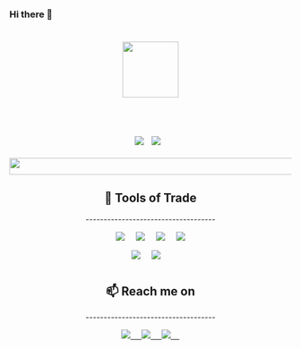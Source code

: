 ### Hi there 👋

<!--
**amanesque/amanesque** is a ✨ _special_ ✨ repository because its `README.md` (this file) appears on your GitHub profile.
-->


<!-- </p align="center">
<img src="https://hacknplan.com/wp-content/uploads/2015/10/solo-developers.png" /> -->

<h1 align="center">
<img src="https://i.gifer.com/5ABL.gif" width="100">
</h1>

<p align="center">
</p> &nbsp;

<h2 align="center">
 <img src="https://badges.pufler.dev/years/amanesque"/> &nbsp;
 <img src="https://badges.pufler.dev/repos/amanesque"/> &nbsp;
</h2>

<p align="center">
<img src="https://i.imgur.com/NTdxsUv.gif" height= "30" width="1000"/>
</p>

<h2 align="center"> 🔭 Tools of Trade</h2>
<p align="center">------------------------------------</p>

<p align="center">
<img src="https://img.shields.io/badge/c++-%2300599C.svg?style=for-the-badge&logo=c%2B%2B&logoColor=white"/> &nbsp;&nbsp;&nbsp;
<img src="https://img.shields.io/badge/c%23-%23239120.svg?style=for-the-badge&logo=c-sharp&logoColor=white"/> &nbsp;&nbsp;&nbsp;
<img src="https://img.shields.io/badge/unrealengine-%23313131.svg?style=for-the-badge&logo=unrealengine&logoColor=white"/> &nbsp;&nbsp;&nbsp;
<img src="https://img.shields.io/badge/unity-%23000000.svg?style=for-the-badge&logo=unity&logoColor=white"/>
<p align="center">
<img src="https://img.shields.io/badge/git-%23F05033.svg?style=for-the-badge&logo=git&logoColor=white"/> &nbsp;&nbsp;&nbsp;
<img src="https://img.shields.io/badge/github-%23121011.svg?style=for-the-badge&logo=github&logoColor=white"/> &nbsp;&nbsp;&nbsp;
</p>

<h1></h1>

<h2  align="center">📫 Reach me on</h2>
<p align="center">------------------------------------</p>

<p align="center">
<a href="mailto: amanvrma5799@gmail.com">
<img src="https://img.shields.io/badge/Gmail-D14836?style=for-the-badge&logo=gmail&logoColor=white"/> &nbsp;&nbsp;&nbsp;
</a>
<a href="https://www.linkedin.com/in/aman-verma-7b36941a0/">
 <img src="https://img.shields.io/badge/linkedin-%230077B5.svg?style=for-the-badge&logo=linkedin&logoColor=white"/> &nbsp;&nbsp;&nbsp;
 </a>
 <a href="">
 <img src="https://img.shields.io/badge/amanesque-%231DA1F2.svg?style=for-the-badge&logo=Twitter&logoColor=white"/> &nbsp;&nbsp;&nbsp;
 </a>
 <!-- <a href="https://open.spotify.com/user/wzqoocoaoq9svyw4u7u53fbpd?si=b6f5f67a17ad47ce">
 <img src="https://img.shields.io/badge/Spotify-1ED760?style=for-the-badge&logo=spotify&logoColor=white"/> &nbsp;&nbsp;&nbsp; -->
</p>

<!-- <h2 align="center">
  My Contribution Graph <img src="https://media.giphy.com/media/xUA7aZeLE2e0P7Znz2/giphy.gif" width="50">
</h2>
<p align="center">
  <img src="https://github.com/amanesque/amanesque/raw/output/github-contribution-grid-snake.svg" alt="snake"></center>
</p> -->

<!-- <p align="center">
<a href="">
Personal Website -->
